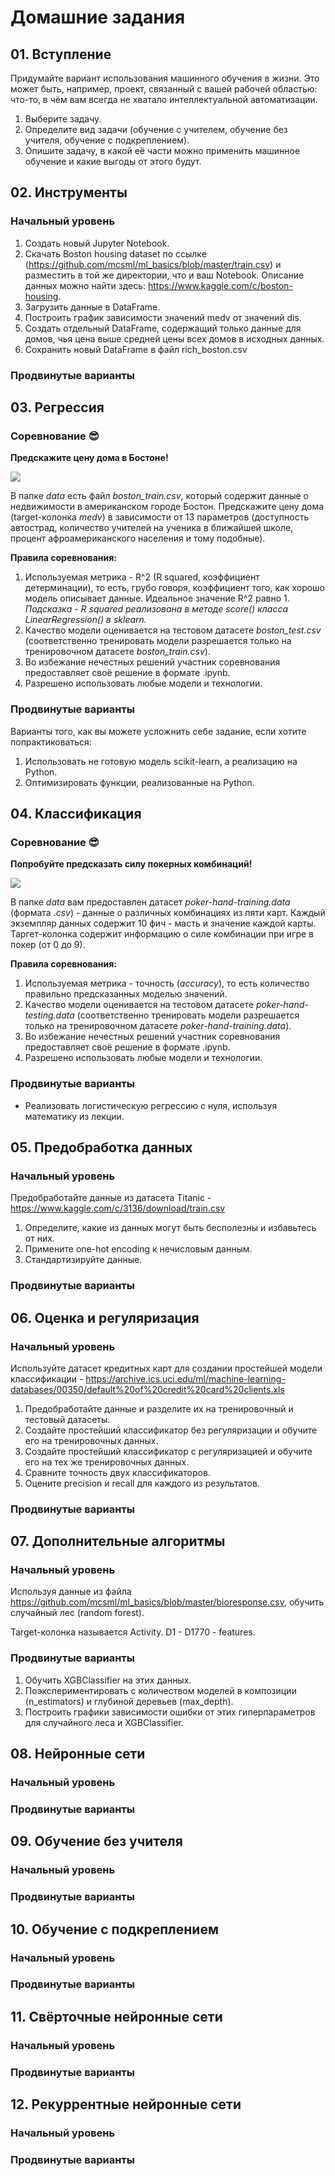# Домашние задания

## 01. Вступление

Придумайте вариант использования машинного обучения в жизни. Это может быть, например, проект, связанный с вашей рабочей областью: что-то, в чём вам всегда не хватало интеллектуальной автоматизации.

1. Выберите задачу.
2. Определите вид задачи (обучение с учителем, обучение без учителя, обучение с подкреплением).
3. Опишите задачу, в какой её части можно применить машинное обучение и какие выгоды от этого будут.

## 02. Инструменты

### Начальный уровень

1. Создать новый Jupyter Notebook.
2. Скачать Boston housing dataset по ссылке (https://github.com/mcsml/ml_basics/blob/master/train.csv) и разместить в той же директории, что и ваш Notebook. Описание данных можно найти здесь: https://www.kaggle.com/c/boston-housing.
3. Загрузить данные в DataFrame.
4. Построить график зависимости значений medv от значений dis.
5. Создать отдельный DataFrame, содержащий только данные для домов, чья цена выше средней цены всех домов в исходных данных.
6. Сохранить новый DataFrame в файл rich_boston.csv

### Продвинутые варианты

## 03. Регрессия

### Соревнование 😎

**Предскажите цену дома в Бостоне!**

![](http://www.boston-house.com/images/boston1.jpg)

В папке *data* есть файл *boston_train.csv*, который содержит данные о недвижимости в американском городе Бостон. Предскажите цену дома (target-колонка *medv*) в зависимости от 13 параметров (доступность автострад, количество учителей на ученика в ближайшей школе, процент афроамериканского населения и тому подобные).

**Правила соревнования:**
1) Используемая метрика - R^2 (R squared, коэффициент детерминации), то есть, грубо говоря, коэффициент того, как хорошо модель описывает данные. Идеальное значение R^2 равно 1. *Подсказка - R squared реализована в методе *score()* класса *LinearRegression()* в sklearn.*
2) Качество модели оценивается на тестовом датасете *boston_test.csv* (соответственно тренировать модели разрешается только на тренировочном датасете *boston_train.csv*).
3) Во избежание нечестных решений участник соревнования предоставляет своё решение в формате .ipynb.
4) Разрешено использовать любые модели и технологии.

### Продвинутые варианты

Варианты того, как вы можете усложнить себе задание, если хотите попрактиковаться:

1. Использовать не готовую модель scikit-learn, а реализацию на Python.
2. Оптимизировать функции, реализованные на Python.

## 04. Классификация

### Соревнование 😎

**Попробуйте предсказать силу покерных комбинаций!**

![](https://regmedia.co.uk/2017/01/13/poker.jpg?x=442&y=293&crop=1)

В папке *data* вам предоставлен датасет *poker-hand-training.data* (формата *.csv*) - данные о различных комбинациях из пяти карт. Каждый экземпляр данных содержит 10 фич - масть и значение каждой карты. Таргет-колонка содержит информацию о силе комбинации при игре в покер (от 0 до 9).

**Правила соревнования:**
1) Используемая метрика - точность (*accuracy*), то есть количество правильно предсказанных моделью значений.
2) Качество модели оценивается на тестовом датасете *poker-hand-testing.data* (соответственно тренировать модели разрешается только на тренировочном датасете *poker-hand-training.data*).
3) Во избежание нечестных решений участник соревнования предоставляет своё решение в формате .ipynb.
4) Разрешено использовать любые модели и технологии.

### Продвинутые варианты

* Реализовать логистическую регрессию с нуля, используя математику из лекции.

## 05. Предобработка данных

### Начальный уровень

Предобработайте данные из датасета Titanic - https://www.kaggle.com/c/3136/download/train.csv

1. Определите, какие из данных могут быть бесполезны и избавьтесь от них.
2. Примените one-hot encoding к нечисловым данным.
3. Стандартизируйте данные.

### Продвинутые варианты

## 06. Оценка и регуляризация

### Начальный уровень

Используйте датасет кредитных карт для создании простейшей модели классификации - https://archive.ics.uci.edu/ml/machine-learning-databases/00350/default%20of%20credit%20card%20clients.xls

1. Предобработайте данные и разделите их на тренировочный и тестовый датасеты.
2. Создайте простейший классификатор без регуляризации и обучите его на тренировочных данных.
3. Создайте простейший классификатор с регуляризацией и обучите его на тех же тренировочных данных.
4. Сравните точность двух классификаторов.
5. Оцените precision и recall для каждого из результатов.

### Продвинутые варианты

## 07. Дополнительные алгоритмы

### Начальный уровень

Используя данные из файла https://github.com/mcsml/ml_basics/blob/master/bioresponse.csv, обучить случайный лес (random forest).

Target-колонка называется Activity. D1 - D1770 - features.

### Продвинутые варианты

1. Обучить XGBClassifier на этих данных.
2. Поэкспериментировать с количеством моделей в композиции (n_estimators) и глубиной деревьев (max_depth).
3. Построить графики зависимости ошибки от этих гиперпараметров для случайного леса и XGBClassifier.

## 08. Нейронные сети

### Начальный уровень

### Продвинутые варианты

## 09. Обучение без учителя

### Начальный уровень

### Продвинутые варианты

## 10. Обучение с подкреплением

### Начальный уровень

### Продвинутые варианты

## 11. Свёрточные нейронные сети

### Начальный уровень

### Продвинутые варианты

## 12. Рекуррентные нейронные сети

### Начальный уровень

### Продвинутые варианты
